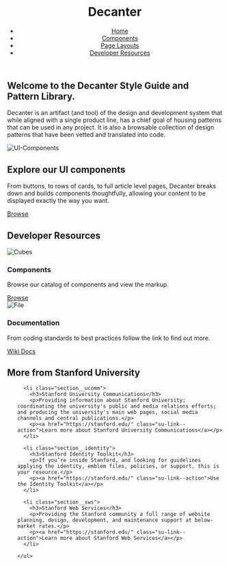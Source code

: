 <header>
  <div>
    <h1>Decanter</h1>
    <ul class="main-nav">
      <li><a href="/">Home</a></li>
      <!-- <li><a href="https://decanter.stanford.edu/">Visual Guidelines</a></li> -->
      <li><a href="/section-components.html">Components</a></li>
      <li><a href="/section-layout.html">Page Layouts</a></li>
      <!-- <li><a href="https://decanter.stanford.edu/">Examples in Action</a></li> -->
      <li><a href="/section-variables.html">Developer Resources</a></li>
    </ul>
  </div>
</header>

<div class="section section--welcome">
  <div>
    <h2>Welcome to the Decanter Style Guide and Pattern Library.</h2>
    <p>Decanter is an artifact (and tool) of the design and development system that while aligned with a single product line, has a chief goal of housing patterns that can be used in any project. It is also a browsable collection of design patterns that have been vetted and translated into code.</p>
  </div>
</div>

<div class="section section--ui-components">
  <div class="su-card su-card--horizontal">
    <img src='/kss-assets/ui-components.png' alt='UI-Components' />
    <div class="su-card__contents">
      <h2>Explore our UI components</h2>
      <p>From buttons, to rows of cards, to full article level pages, Decanter breaks down and builds components thoughtfully, allowing your content to be displayed exactly the way you want.</p>
      <a href="/section-components.html" class="su-link su-link--action">Browse</a>
    </div>
  </div>
</div>

<div class="section section--dev-resources">
  <h2>Developer Resources</h2>

  <div class="su-card">
    <img src="/img/cubes.png" alt="Cubes" role="presentation" />
    <div class="su-card__contents">
      <h3>Components</h3>
      <p>Browse our catalog of components and view the markup.</p>
      <a href="/section-components.html" class="su-link su-link--action">Browse</a>
    </div>
  </div>

  <div class="su-card card-2">
    <img src="/img/file.png" alt="File" role="presentation" />
    <div class="su-card__contents">
      <h3>Documentation</h3>
      <p>From coding standards to best practices follow the link to find out more.</p>
      <a href="https://github.com/SU-SWS/decanter/wiki" class="su-link su-link--action">Wiki Docs</a>
    </div>
  </div>
</div>

<div class="section section--more-info">
  <div>
    <h2>More from Stanford University</h2>
    <ul>

      <li class="section__ucomm">
        <h3>Stanford University Communications</h3>
        <p>Providing information about Stanford University; coordinating the university's public and media relations efforts; and producing the university's main web pages, social media channels and central publications.</p>
        <p><a href="https://stanford.edu/" class="su-link--action">Learn more about Stanford University Communications</a></p>
      </li>

      <li class="section__identity">
        <h3>Stanford Identity Toolkit</h3>
        <p>If you’re inside Stanford, and looking for guidelines applying the identity, emblem files, policies, or support, this is your resource.</p>
        <p><a href="https://stanford.edu/" class="su-link--action">Use the Identity Toolkit</a></p>
      </li>

      <li class="section__sws">
        <h3>Stanford Web Services</h3>
        <p>Providing the Stanford community a full range of website planning, design, development, and maintenance support at below-market rates.</p>
        <p><a href="https://stanford.edu/" class="su-link--action">Learn more about Stanford Web Services</a></p>
      </li>

    </ul>
  </div>
</div>
